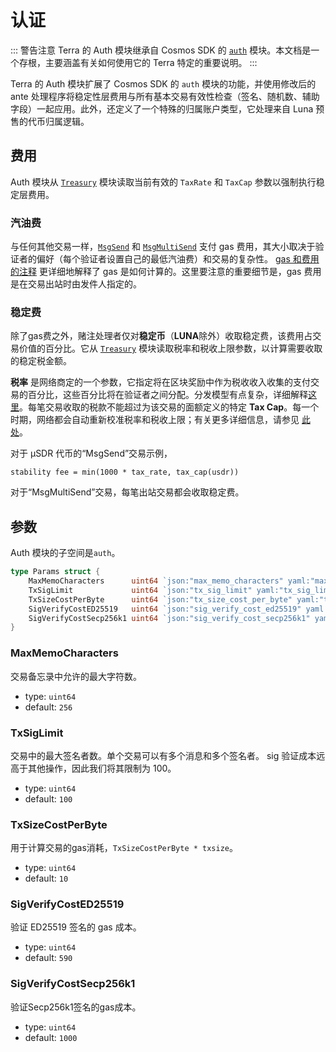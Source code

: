 # 认证

::: 警告注意
Terra 的 Auth 模块继承自 Cosmos SDK 的 [`auth`](https://docs.cosmos.network/master/modules/auth/) 模块。本文档是一个存根，主要涵盖有关如何使用它的 Terra 特定的重要说明。
:::

Terra 的 Auth 模块扩展了 Cosmos SDK 的 `auth` 模块的功能，并使用修改后的 ante 处理程序将稳定性层费用与所有基本交易有效性检查（签名、随机数、辅助字段）一起应用。此外，还定义了一个特殊的归属账户类型，它处理来自 Luna 预售的代币归属逻辑。

## 费用

Auth 模块从 [`Treasury`](./spec-treasury.md) 模块读取当前有效的 `TaxRate` 和 `TaxCap` 参数以强制执行稳定层费用。

### 汽油费

与任何其他交易一样，[`MsgSend`](./spec-bank.md#msgsend) 和 [`MsgMultiSend`](./spec-bank.md#msgmultisend) 支付 gas 费用，其大小取决于验证者的偏好（每个验证者设置自己的最低汽油费）和交易的复杂性。 [gas 和费用的注释](/ja/Reference/terrad/#fees) 更详细地解释了 gas 是如何计算的。这里要注意的重要细节是，gas 费用是在交易出站时由发件人指定的。

### 稳定费

除了gas费之外，赌注处理者仅对**稳定币**（**LUNA**除外）收取稳定费，该费用占交易价值的百分比。它从 [`Treasury`](./spec-treasury.md) 模块读取税率和税收上限参数，以计算需要收取的稳定税金额。

**税率** 是网络商定的一个参数，它指定将在区块奖励中作为税收收入收集的支付交易的百分比，这些百分比将在验证者之间分配。分发模型有点复杂，详细解释[这里](../validator/faq.md#how-are-block-provisions-distributed)。每笔交易收取的税款不能超过为该交易的面额定义的特定 **Tax Cap**。每一个时期，网络都会自动重新校准税率和税收上限；有关更多详细信息，请参见 [此处](spec-treasury.md#monetary-policy-levers)。

对于 µSDR 代币的“MsgSend”交易示例，

```text
stability fee = min(1000 * tax_rate, tax_cap(usdr))
```

对于“MsgMultiSend”交易，每笔出站交易都会收取稳定费。

## 参数

Auth 模块的子空间是`auth`。

```go
type Params struct {
	MaxMemoCharacters      uint64 `json:"max_memo_characters" yaml:"max_memo_characters"`
	TxSigLimit             uint64 `json:"tx_sig_limit" yaml:"tx_sig_limit"`
	TxSizeCostPerByte      uint64 `json:"tx_size_cost_per_byte" yaml:"tx_size_cost_per_byte"`
	SigVerifyCostED25519   uint64 `json:"sig_verify_cost_ed25519" yaml:"sig_verify_cost_ed25519"`
	SigVerifyCostSecp256k1 uint64 `json:"sig_verify_cost_secp256k1" yaml:"sig_verify_cost_secp256k1"`
}
```

### MaxMemoCharacters

交易备忘录中允许的最大字符数。

- type: `uint64`
- default: `256`

### TxSigLimit

交易中的最大签名者数。单个交易可以有多个消息和多个签名者。 sig 验证成本远高于其他操作，因此我们将其限制为 100。

- type: `uint64`
- default: `100`

### TxSizeCostPerByte

用于计算交易的gas消耗，`TxSizeCostPerByte * txsize`。

- type: `uint64`
- default: `10`

### SigVerifyCostED25519

验证 ED25519 签名的 gas 成本。

- type: `uint64`
- default: `590`

### SigVerifyCostSecp256k1

验证Secp256k1签名的gas成本。

- type: `uint64`
- default: `1000`
